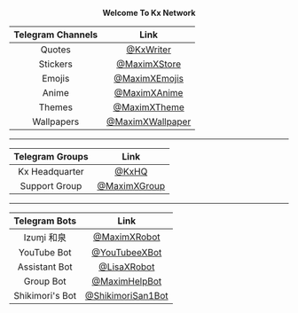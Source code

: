 <div align="center">

<img src="">

<b> Welcome To Kx Network </b>

| Telegram Channels | Link |
| :------: | :--: |
| Quotes | [@KxWriter](https://telegram.dog/KxWriter)|
| Stickers | [@MaximXStore](https://telegram.dog/MaximXStore) |
| Emojis | [@MaximXEmojis](https://telegram.dog/MaximXEmojis)|
| Anime | [@MaximXAnime](https://telegram.dog/MaximXAnime) |
| Themes | [@MaximXTheme](https://telegram.dog/MaximXTheme) |
| Wallpapers | [@MaximXWallpaper](https://telegram.dog/MaximXWallpaper) |

<hr>

| Telegram Groups | Link |
| :------: | :--: |
|Kx Headquarter| [@KxHQ]() |
|Support Group| [@MaximXGroup](https://telegram.dog/MaximXGroup) |

<hr>

| Telegram Bots | Link |
| :------: | :--: |
| Izυɱi 和泉 | [@MaximXRobot](https://telegram.dog/MaximXRobot) |
| YouTube Bot| [@YouTubeeXBot](https://telegram.dog/YouTubeeXBot) |
| Assistant Bot| [@LisaXRobot](https://telegram.dog/LisaXRobot) |
| Group Bot | [@MaximHelpBot](https://telegram.dog/MaximHelpBot) |
| Shikimori's Bot| [@ShikimoriSan1Bot](https://telegram.dog/ShikimoriSan1Bot) |
